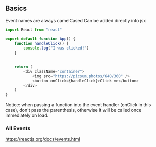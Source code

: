 ## Basics
Event names are always camelCased
Can be added directly into jsx

```js
import React from "react"

export default function App() {
    function handleClick() {
        console.log("I was clicked!")
    }

    
    return (
        <div className="container">
            <img src="https://picsum.photos/640/360" />
            <button onClick={handleClick}>Click me</button>
        </div>
    )
}

```
Notice: when passing a function into the event handler (onClick in this case), don't pass the parenthesis, otherwise it will be called once immediately on load.


### All Events
https://reactjs.org/docs/events.html